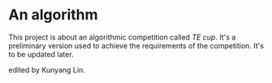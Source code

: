 # An algorithm
This project is about an algorithmic competition called *TE cup*. It's a preliminary version used to achieve the requirements  of the competition. It's to be updated later.

edited by Kunyang Lin.